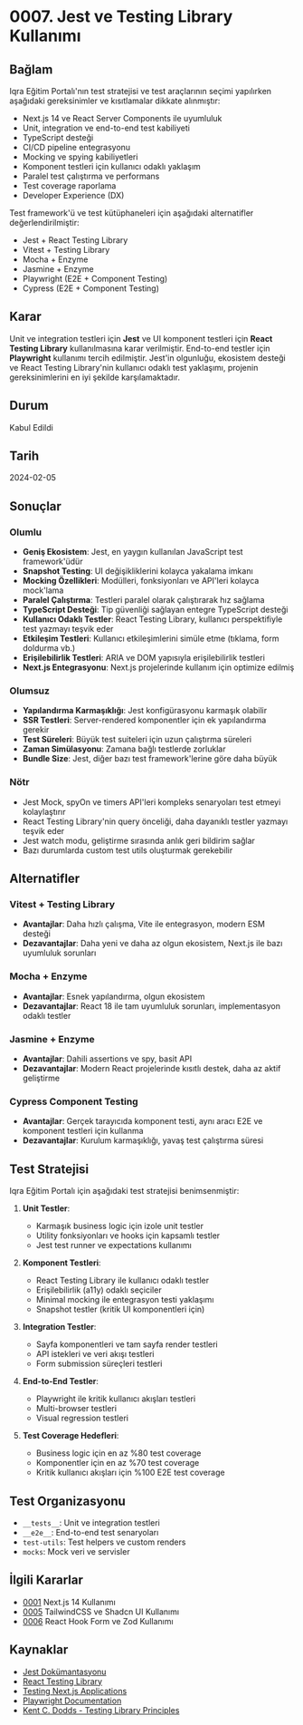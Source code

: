 # 0007. Jest ve Testing Library Kullanımı

## Bağlam

Iqra Eğitim Portalı'nın test stratejisi ve test araçlarının seçimi yapılırken aşağıdaki gereksinimler ve kısıtlamalar dikkate alınmıştır:

- Next.js 14 ve React Server Components ile uyumluluk
- Unit, integration ve end-to-end test kabiliyeti
- TypeScript desteği
- CI/CD pipeline entegrasyonu
- Mocking ve spying kabiliyetleri
- Komponent testleri için kullanıcı odaklı yaklaşım
- Paralel test çalıştırma ve performans
- Test coverage raporlama
- Developer Experience (DX)

Test framework'ü ve test kütüphaneleri için aşağıdaki alternatifler değerlendirilmiştir:

- Jest + React Testing Library
- Vitest + Testing Library
- Mocha + Enzyme
- Jasmine + Enzyme
- Playwright (E2E + Component Testing)
- Cypress (E2E + Component Testing)

## Karar

Unit ve integration testleri için **Jest** ve UI komponent testleri için **React Testing Library** kullanılmasına karar verilmiştir. End-to-end testler için **Playwright** kullanımı tercih edilmiştir. Jest'in olgunluğu, ekosistem desteği ve React Testing Library'nin kullanıcı odaklı test yaklaşımı, projenin gereksinimlerini en iyi şekilde karşılamaktadır.

## Durum

Kabul Edildi

## Tarih

2024-02-05

## Sonuçlar

### Olumlu

- **Geniş Ekosistem**: Jest, en yaygın kullanılan JavaScript test framework'üdür
- **Snapshot Testing**: UI değişikliklerini kolayca yakalama imkanı
- **Mocking Özellikleri**: Modülleri, fonksiyonları ve API'leri kolayca mock'lama
- **Paralel Çalıştırma**: Testleri paralel olarak çalıştırarak hız sağlama
- **TypeScript Desteği**: Tip güvenliği sağlayan entegre TypeScript desteği
- **Kullanıcı Odaklı Testler**: React Testing Library, kullanıcı perspektifiyle test yazmayı teşvik eder
- **Etkileşim Testleri**: Kullanıcı etkileşimlerini simüle etme (tıklama, form doldurma vb.)
- **Erişilebilirlik Testleri**: ARIA ve DOM yapısıyla erişilebilirlik testleri
- **Next.js Entegrasyonu**: Next.js projelerinde kullanım için optimize edilmiş

### Olumsuz

- **Yapılandırma Karmaşıklığı**: Jest konfigürasyonu karmaşık olabilir
- **SSR Testleri**: Server-rendered komponentler için ek yapılandırma gerekir
- **Test Süreleri**: Büyük test suiteleri için uzun çalıştırma süreleri
- **Zaman Simülasyonu**: Zamana bağlı testlerde zorluklar
- **Bundle Size**: Jest, diğer bazı test framework'lerine göre daha büyük

### Nötr

- Jest Mock, spyOn ve timers API'leri kompleks senaryoları test etmeyi kolaylaştırır
- React Testing Library'nin query önceliği, daha dayanıklı testler yazmayı teşvik eder
- Jest watch modu, geliştirme sırasında anlık geri bildirim sağlar
- Bazı durumlarda custom test utils oluşturmak gerekebilir

## Alternatifler

### Vitest + Testing Library
- **Avantajlar**: Daha hızlı çalışma, Vite ile entegrasyon, modern ESM desteği
- **Dezavantajlar**: Daha yeni ve daha az olgun ekosistem, Next.js ile bazı uyumluluk sorunları

### Mocha + Enzyme
- **Avantajlar**: Esnek yapılandırma, olgun ekosistem
- **Dezavantajlar**: React 18 ile tam uyumluluk sorunları, implementasyon odaklı testler

### Jasmine + Enzyme
- **Avantajlar**: Dahili assertions ve spy, basit API
- **Dezavantajlar**: Modern React projelerinde kısıtlı destek, daha az aktif geliştirme

### Cypress Component Testing
- **Avantajlar**: Gerçek tarayıcıda komponent testi, aynı aracı E2E ve komponent testleri için kullanma
- **Dezavantajlar**: Kurulum karmaşıklığı, yavaş test çalıştırma süresi

## Test Stratejisi

Iqra Eğitim Portalı için aşağıdaki test stratejisi benimsenmiştir:

1. **Unit Testler**:
   - Karmaşık business logic için izole unit testler
   - Utility fonksiyonları ve hooks için kapsamlı testler
   - Jest test runner ve expectations kullanımı

2. **Komponent Testleri**:
   - React Testing Library ile kullanıcı odaklı testler
   - Erişilebilirlik (a11y) odaklı seçiciler
   - Minimal mocking ile entegrasyon testi yaklaşımı
   - Snapshot testler (kritik UI komponentleri için)

3. **Integration Testler**:
   - Sayfa komponentleri ve tam sayfa render testleri
   - API istekleri ve veri akışı testleri
   - Form submission süreçleri testleri

4. **End-to-End Testler**:
   - Playwright ile kritik kullanıcı akışları testleri
   - Multi-browser testleri
   - Visual regression testleri

5. **Test Coverage Hedefleri**:
   - Business logic için en az %80 test coverage
   - Komponentler için en az %70 test coverage
   - Kritik kullanıcı akışları için %100 E2E test coverage

## Test Organizasyonu

- `__tests__`: Unit ve integration testleri
- `__e2e__`: End-to-end test senaryoları
- `test-utils`: Test helpers ve custom renders
- `mocks`: Mock veri ve servisler

## İlgili Kararlar

- [0001](0001-nextjs-14-kullanimi.md) Next.js 14 Kullanımı
- [0005](0005-tailwindcss-ve-shadcn-ui-kullanimi.md) TailwindCSS ve Shadcn UI Kullanımı
- [0006](0006-react-hook-form-ve-zod-kullanimi.md) React Hook Form ve Zod Kullanımı

## Kaynaklar

- [Jest Dokümantasyonu](https://jestjs.io/)
- [React Testing Library](https://testing-library.com/docs/react-testing-library/intro/)
- [Testing Next.js Applications](https://nextjs.org/docs/testing)
- [Playwright Documentation](https://playwright.dev/)
- [Kent C. Dodds - Testing Library Principles](https://kentcdodds.com/blog/common-mistakes-with-react-testing-library) 